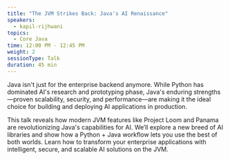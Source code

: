 ```yaml
---
title: "The JVM Strikes Back: Java's AI Renaissance"
speakers:
  - kapil-rijhwani
topics:
  - Core Java
time: 12:00 PM - 12:45 PM
weight: 2
sessionType: Talk
duration: 45 min
---
```


Java isn't just for the enterprise backend anymore. While Python has dominated AI's research and prototyping phase, Java's enduring strengths—proven scalability, security, and performance—are making it the ideal choice for building and deploying AI applications in production.

This talk reveals how modern JVM features like Project Loom and Panama are revolutionizing Java's capabilities for AI. We’ll explore a new breed of AI libraries and show how a Python + Java workflow lets you use the best of both worlds. Learn how to transform your enterprise applications with intelligent, secure, and scalable AI solutions on the JVM.